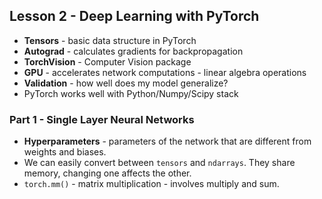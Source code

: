  ## Lesson 2 - Deep Learning with PyTorch

 * **Tensors** - basic data structure in PyTorch
 * **Autograd** - calculates gradients for backpropagation
 * **TorchVision** - Computer Vision package
 * **GPU** - accelerates network computations - linear algebra operations
 * **Validation** - how well does my model generalize?
 * PyTorch works well with Python/Numpy/Scipy stack

 ### Part 1 - Single Layer Neural Networks
 * **Hyperparameters** - parameters of the network that are different from weights and biases.  
 * We can easily convert between `tensors` and `ndarrays`. They share memory, changing one affects the other.
 * `torch.mm()` - matrix multiplication - involves multiply and sum.  

